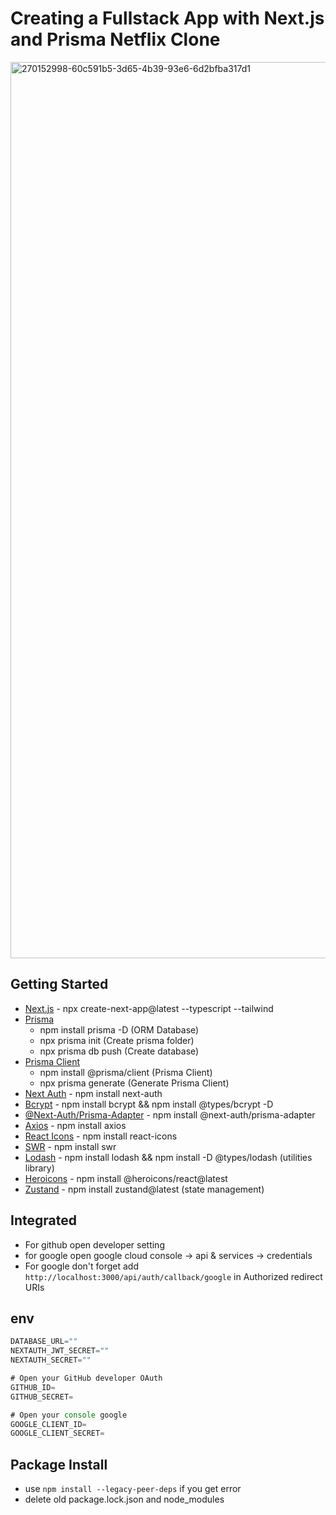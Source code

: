 # Creating a Fullstack App with Next.js and Prisma Netflix Clone

  <img width="1434" alt="270152998-60c591b5-3d65-4b39-93e6-6d2bfba317d1" src="https://github.com/open-book29/netflix-clone-final/assets/128271574/b26c23dd-4a6f-431b-acbb-fd442ce2c92f">
  
## Getting Started
  
 -  [Next.js](https://nextjs.org/) - npx create-next-app@latest --typescript --tailwind
-  [Prisma](https://www.prisma.io/)
   -  npm install prisma -D (ORM Database)
   -  npx prisma init (Create prisma folder)
   -  npx prisma db push (Create database)
-  [Prisma Client](https://www.prisma.io/docs/concepts/components/prisma-client)
   -  npm install @prisma/client (Prisma Client)
   -  npx prisma generate (Generate Prisma Client)
-  [Next Auth](https://next-auth.js.org/) - npm install next-auth
-  [Bcrypt](https://www.npmjs.com/package/bcrypt) - npm install bcrypt && npm install @types/bcrypt -D
-  [@Next-Auth/Prisma-Adapter](https://next-auth.js.org/adapters/prisma) - npm install @next-auth/prisma-adapter
-  [Axios](https://www.npmjs.com/package/axios) - npm install axios
-  [React Icons](https://react-icons.github.io/react-icons/) - npm install react-icons
-  [SWR](https://swr.vercel.app/) - npm install swr
-  [Lodash](https://lodash.com/) - npm install lodash && npm install -D @types/lodash (utilities library)
-  [Heroicons](https://github.com/tailwindlabs/heroicons) - npm install @heroicons/react@latest
-  [Zustand](https://zustand-demo.pmnd.rs/) - npm install zustand@latest (state management)

  ## Integrated

-  For github open developer setting
-  for google open google cloud console -> api & services -> credentials
-  For google don't forget add `http://localhost:3000/api/auth/callback/google` in Authorized redirect URIs

## env

```javascript
DATABASE_URL=""
NEXTAUTH_JWT_SECRET=""
NEXTAUTH_SECRET=""

# Open your GitHub developer OAuth
GITHUB_ID=
GITHUB_SECRET=

# Open your console google
GOOGLE_CLIENT_ID=
GOOGLE_CLIENT_SECRET=
```

## Package Install

-  use `npm install --legacy-peer-deps` if you get error
-  delete old package.lock.json and node_modules
